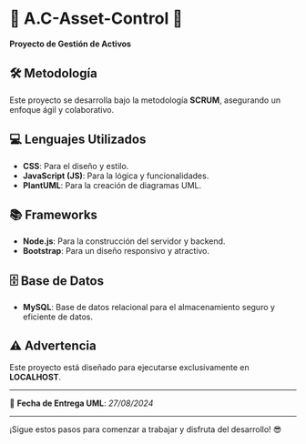 # 🚀 A.C-Asset-Control 🚀

**Proyecto de Gestión de Activos**

## 🛠 Metodología
Este proyecto se desarrolla bajo la metodología **SCRUM**, asegurando un enfoque ágil y colaborativo.

## 💻 Lenguajes Utilizados
- **CSS**: Para el diseño y estilo.
- **JavaScript (JS)**: Para la lógica y funcionalidades.
- **PlantUML**: Para la creación de diagramas UML.

## 📚 Frameworks
- **Node.js**: Para la construcción del servidor y backend.
- **Bootstrap**: Para un diseño responsivo y atractivo.

## 🗄️ Base de Datos
- **MySQL**: Base de datos relacional para el almacenamiento seguro y eficiente de datos.

## ⚠️ Advertencia
Este proyecto está diseñado para ejecutarse exclusivamente en **LOCALHOST**.

---

📅 **Fecha de Entrega UML**: _27/08/2024_

---

¡Sigue estos pasos para comenzar a trabajar y disfruta del desarrollo! 😎



